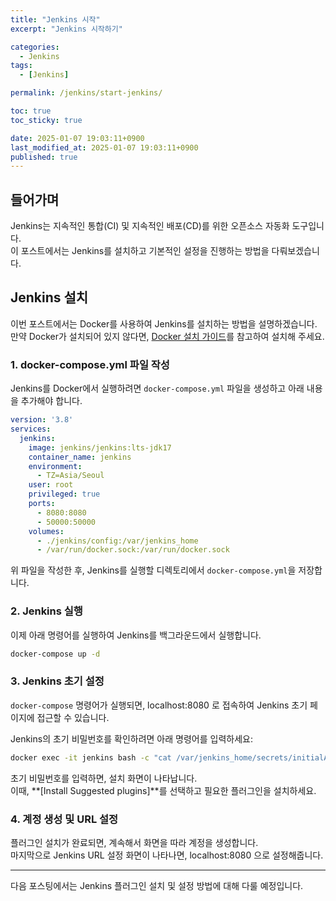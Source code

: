 ```yaml
---
title: "Jenkins 시작"
excerpt: "Jenkins 시작하기" 

categories:
  - Jenkins
tags:
  - [Jenkins]

permalink: /jenkins/start-jenkins/

toc: true
toc_sticky: true

date: 2025-01-07 19:03:11+0900
last_modified_at: 2025-01-07 19:03:11+0900
published: true
---
```


## **들어가며**

Jenkins는 지속적인 통합(CI) 및 지속적인 배포(CD)를 위한 오픈소스 자동화 도구입니다.  
이 포스트에서는 Jenkins를 설치하고 기본적인 설정을 진행하는 방법을 다뤄보겠습니다.

## **Jenkins 설치**

이번 포스트에서는 Docker를 사용하여 Jenkins를 설치하는 방법을 설명하겠습니다.  
만약 Docker가 설치되어 있지 않다면, [Docker 설치 가이드](https://docs.docker.com/get-docker/)를 참고하여 설치해 주세요.

### **1. docker-compose.yml 파일 작성**

Jenkins를 Docker에서 실행하려면 `docker-compose.yml` 파일을 생성하고 아래 내용을 추가해야 합니다.

```yml
version: '3.8'
services:
  jenkins: 
    image: jenkins/jenkins:lts-jdk17
    container_name: jenkins
    environment:
      - TZ=Asia/Seoul
    user: root
    privileged: true
    ports:
      - 8080:8080
      - 50000:50000
    volumes:
      - ./jenkins/config:/var/jenkins_home
      - /var/run/docker.sock:/var/run/docker.sock
```

위 파일을 작성한 후, Jenkins를 실행할 디렉토리에서 `docker-compose.yml`을 저장합니다.

### **2. Jenkins 실행**

이제 아래 명령어를 실행하여 Jenkins를 백그라운드에서 실행합니다.

```bash
docker-compose up -d
```

### **3. Jenkins 초기 설정**

`docker-compose` 명령어가 실행되면, localhost:8080 로 접속하여 Jenkins 초기 페이지에 접근할 수 있습니다.  

Jenkins의 초기 비밀번호를 확인하려면 아래 명령어를 입력하세요:

```bash
docker exec -it jenkins bash -c "cat /var/jenkins_home/secrets/initialAdminPassword"
```

초기 비밀번호를 입력하면, 설치 화면이 나타납니다.  
이때, **[Install Suggested plugins]**를 선택하고 필요한 플러그인을 설치하세요.

### **4. 계정 생성 및 URL 설정**

플러그인 설치가 완료되면, 계속해서 화면을 따라 계정을 생성합니다.  
마지막으로 Jenkins URL 설정 화면이 나타나면, localhost:8080 으로 설정해줍니다.

---

다음 포스팅에서는 Jenkins 플러그인 설치 및 설정 방법에 대해 다룰 예정입니다.

